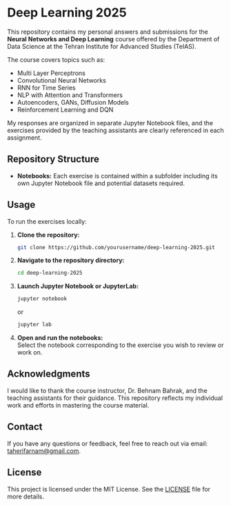 # Deep Learning 2025

This repository contains my personal answers and submissions for the **Neural Networks and Deep Learning** course offered by the Department of Data Science at the Tehran Institute for Advanced Studies (TeIAS).

The course covers topics such as:

- Multi Layer Perceptrons  
- Convolutional Neural Networks  
- RNN for Time Series  
- NLP with Attention and Transformers  
- Autoencoders, GANs, Diffusion Models  
- Reinforcement Learning and DQN  

My responses are organized in separate Jupyter Notebook files, and the exercises provided by the teaching assistants are clearly referenced in each assignment.

## Repository Structure

- **Notebooks:** Each exercise is contained within a subfolder including its own Jupyter Notebook file and potential datasets required.

## Usage

To run the exercises locally:

1. **Clone the repository:**
   ```bash
   git clone https://github.com/yourusername/deep-learning-2025.git
   ```
2. **Navigate to the repository directory:**
   ```bash
   cd deep-learning-2025
   ```
3. **Launch Jupyter Notebook or JupyterLab:**
   ```bash
   jupyter notebook
   ```
   or
   ```bash
   jupyter lab
   ```
4. **Open and run the notebooks:**  
   Select the notebook corresponding to the exercise you wish to review or work on.

## Acknowledgments

I would like to thank the course instructor, Dr. Behnam Bahrak, and the teaching assistants for their guidance. This repository reflects my individual work and efforts in mastering the course material.

## Contact

If you have any questions or feedback, feel free to reach out via email: taherifarnam@gmail.com.

## License

This project is licensed under the MIT License. See the [LICENSE](LICENSE) file for more details.

